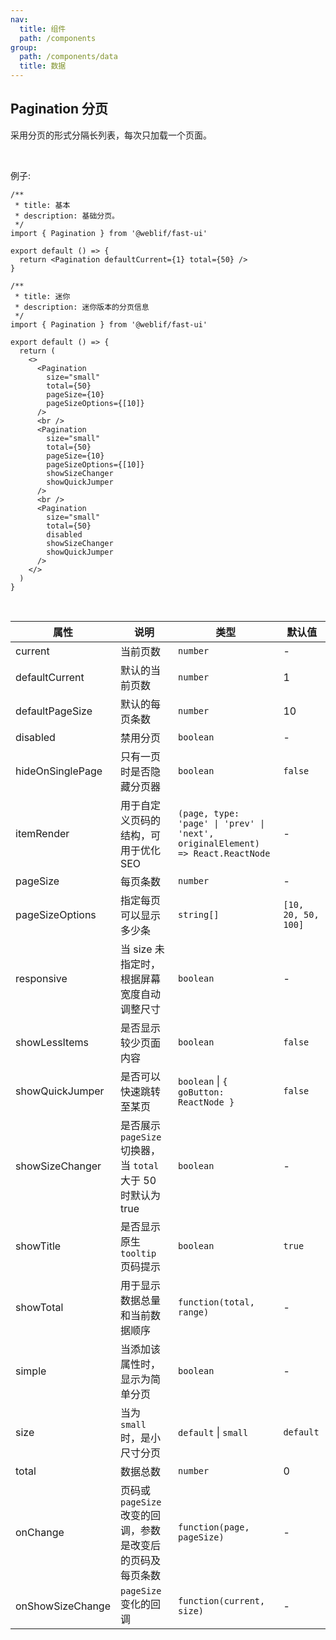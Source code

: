 ```yaml
---
nav:
  title: 组件
  path: /components
group:
  path: /components/data
  title: 数据
---
```


## Pagination 分页

采用分页的形式分隔长列表，每次只加载一个页面。

<br />

例子:

```tsx
/**
 * title: 基本
 * description: 基础分页。
 */
import { Pagination } from '@weblif/fast-ui'

export default () => {
  return <Pagination defaultCurrent={1} total={50} />
}
```

```tsx
/**
 * title: 迷你
 * description: 迷你版本的分页信息
 */
import { Pagination } from '@weblif/fast-ui'

export default () => {
  return (
    <>
      <Pagination
        size="small"
        total={50}
        pageSize={10}
        pageSizeOptions={[10]}
      />
      <br />
      <Pagination
        size="small"
        total={50}
        pageSize={10}
        pageSizeOptions={[10]}
        showSizeChanger
        showQuickJumper
      />
      <br />
      <Pagination
        size="small"
        total={50}
        disabled
        showSizeChanger
        showQuickJumper
      />
    </>
  )
}
```

<br />

| 属性             | 说明                                                         | 类型                                                                           | 默认值              |
| ---------------- | ------------------------------------------------------------ | ------------------------------------------------------------------------------ | ------------------- |
| current          | 当前页数                                                     | `number`                                                                       | -                   |
| defaultCurrent   | 默认的当前页数                                               | `number`                                                                       | 1                   |
| defaultPageSize  | 默认的每页条数                                               | `number`                                                                       | 10                  |
| disabled         | 禁用分页                                                     | `boolean`                                                                      | -                   |
| hideOnSinglePage | 只有一页时是否隐藏分页器                                     | `boolean`                                                                      | `false`             |
| itemRender       | 用于自定义页码的结构，可用于优化 SEO                         | `(page, type: 'page' \| 'prev' \| 'next', originalElement) => React.ReactNode` | -                   |
| pageSize         | 每页条数                                                     | `number`                                                                       | -                   |
| pageSizeOptions  | 指定每页可以显示多少条                                       | `string[]`                                                                     | `[10, 20, 50, 100]` |
| responsive       | 当 size 未指定时，根据屏幕宽度自动调整尺寸                   | `boolean`                                                                      | -                   |
| showLessItems    | 是否显示较少页面内容                                         | `boolean`                                                                      | `false`             |
| showQuickJumper  | 是否可以快速跳转至某页                                       | `boolean` \| `{ goButton: ReactNode }`                                         | `false`             |
| showSizeChanger  | 是否展示 `pageSize` 切换器，当 `total` 大于 50 时默认为 true | `boolean`                                                                      | -                   |
| showTitle        | 是否显示原生 `tooltip` 页码提示                              | `boolean`                                                                      | `true`              |
| showTotal        | 用于显示数据总量和当前数据顺序                               | `function(total, range)`                                                       | -                   |
| simple           | 当添加该属性时，显示为简单分页                               | `boolean`                                                                      | -                   |
| size             | 当为 `small` 时，是小尺寸分页                                | `default` \| `small`                                                           | `default`           |
| total            | 数据总数                                                     | `number`                                                                       | 0                   |
| onChange         | 页码或 `pageSize` 改变的回调，参数是改变后的页码及每页条数   | `function(page, pageSize)`                                                     | -                   |
| onShowSizeChange | `pageSize` 变化的回调                                        | `function(current, size)`                                                      | -                   |
